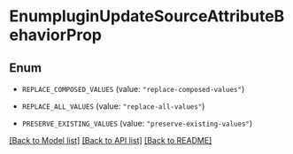 # EnumpluginUpdateSourceAttributeBehaviorProp

## Enum


* `REPLACE_COMPOSED_VALUES` (value: `"replace-composed-values"`)

* `REPLACE_ALL_VALUES` (value: `"replace-all-values"`)

* `PRESERVE_EXISTING_VALUES` (value: `"preserve-existing-values"`)


[[Back to Model list]](../README.md#documentation-for-models) [[Back to API list]](../README.md#documentation-for-api-endpoints) [[Back to README]](../README.md)


